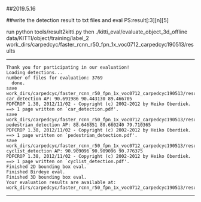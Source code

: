
##2019.5.16

##write the detection result to txt files and eval
PS:result[:3][n][5]

run
    python tools/result2kitti.py
then
    ./kitti_eval/evaluate_object_3d_offline data/KITTI/object/training/label_2 work_dirs/carpedcyc/faster_rcnn_r50_fpn_1x_voc0712_carpedcyc190513/results

------

    Thank you for participating in our evaluation!
    Loading detections...
    number of files for evaluation: 3769
      done.
    save work_dirs/carpedcyc/faster_rcnn_r50_fpn_1x_voc0712_carpedcyc190513/results/plot/car_detection.txt
    car_detection AP: 90.691986 90.443130 89.466705
    PDFCROP 1.38, 2012/11/02 - Copyright (c) 2002-2012 by Heiko Oberdiek.
    ==> 1 page written on `car_detection.pdf'.
    save work_dirs/carpedcyc/faster_rcnn_r50_fpn_1x_voc0712_carpedcyc190513/results/plot/pedestrian_detection.txt
    pedestrian_detection AP: 88.646851 80.660240 79.710365
    PDFCROP 1.38, 2012/11/02 - Copyright (c) 2002-2012 by Heiko Oberdiek.
    ==> 1 page written on `pedestrian_detection.pdf'.
    save work_dirs/carpedcyc/faster_rcnn_r50_fpn_1x_voc0712_carpedcyc190513/results/plot/cyclist_detection.txt
    cyclist_detection AP: 90.909096 90.909096 90.776375
    PDFCROP 1.38, 2012/11/02 - Copyright (c) 2002-2012 by Heiko Oberdiek.
    ==> 1 page written on `cyclist_detection.pdf'.
    Finished 2D bounding box eval.
    Finished Birdeye eval.
    Finished 3D bounding box eval.
    Your evaluation results are available at:
    work_dirs/carpedcyc/faster_rcnn_r50_fpn_1x_voc0712_carpedcyc190513/results

------

